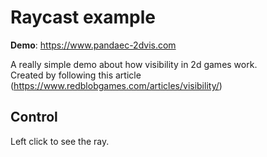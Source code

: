 # Raycast example
**Demo**: https://www.pandaec-2dvis.com  

A really simple demo about how visibility in 2d games work.  
Created by following this article (https://www.redblobgames.com/articles/visibility/)  

## Control
Left click to see the ray.
